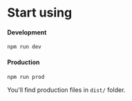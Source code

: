 # Start using
#### Development
```shell
npm run dev
```

#### Production
```shell
npm run prod
```

You'll find production files in ``dist/`` folder.
